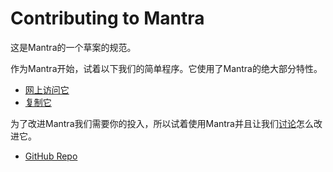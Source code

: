 # Contributing to Mantra

这是Mantra的一个草案的规范。

作为Mantra开始，试着以下我们的简单程序。它使用了Mantra的绝大部分特性。

* [网上访问它](http://mantra-sample-blog.meteor.com/)
* [复制它](https://github.com/mantrajs/mantra-sample-blog-app)

为了改进Mantra我们需要你的投入，所以试着使用Mantra并且让我们[讨论](https://github.com/kadirahq/mantra/issues)怎么改进它。

* [GitHub Repo](https://github.com/kadirahq/mantra)

